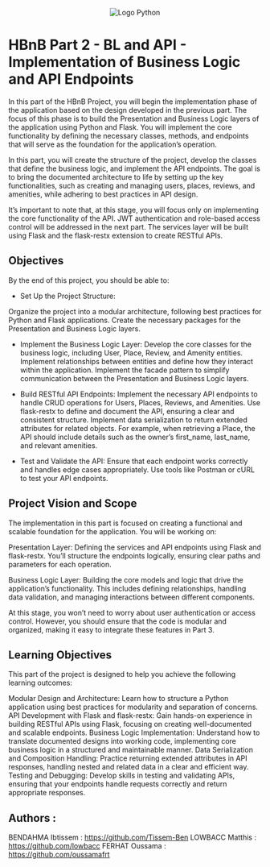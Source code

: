 <p align="center">
  <img src="https://camo.githubusercontent.com/01adbf663e1e686f51890f18a45c82ec28d4843ca800e230e309ba4dd188b6d7/68747470733a2f2f6170706c792e686f6c626572746f6e7363686f6f6c2e636f6d2f686f6c626572746f6e2d6c6f676f2e706e67" alt="Logo Python" />
</p>

# HBnB Part 2 - BL and API - Implementation of Business Logic and API Endpoints

In this part of the HBnB Project, you will begin the implementation phase of the application based on the design developed in the previous part. The focus of this phase is to build the Presentation and Business Logic layers of the application using Python and Flask. You will implement the core functionality by defining the necessary classes, methods, and endpoints that will serve as the foundation for the application’s operation.

In this part, you will create the structure of the project, develop the classes that define the business logic, and implement the API endpoints. The goal is to bring the documented architecture to life by setting up the key functionalities, such as creating and managing users, places, reviews, and amenities, while adhering to best practices in API design.

It’s important to note that, at this stage, you will focus only on implementing the core functionality of the API. JWT authentication and role-based access control will be addressed in the next part. The services layer will be built using Flask and the flask-restx extension to create RESTful APIs.


## Objectives
By the end of this project, you should be able to:
- Set Up the Project Structure:

Organize the project into a modular architecture, following best practices for Python and Flask applications.
Create the necessary packages for the Presentation and Business Logic layers.

- Implement the Business Logic Layer:
Develop the core classes for the business logic, including User, Place, Review, and Amenity entities.
Implement relationships between entities and define how they interact within the application.
Implement the facade pattern to simplify communication between the Presentation and Business Logic layers.

- Build RESTful API Endpoints:
Implement the necessary API endpoints to handle CRUD operations for Users, Places, Reviews, and Amenities.
Use flask-restx to define and document the API, ensuring a clear and consistent structure.
Implement data serialization to return extended attributes for related objects. For example, when retrieving a Place, the API should include details such as the owner’s first_name, last_name, and relevant amenities.

- Test and Validate the API:
Ensure that each endpoint works correctly and handles edge cases appropriately.
Use tools like Postman or cURL to test your API endpoints.


## Project Vision and Scope
The implementation in this part is focused on creating a functional and scalable foundation for the application. You will be working on:

Presentation Layer: Defining the services and API endpoints using Flask and flask-restx. You’ll structure the endpoints logically, ensuring clear paths and parameters for each operation.

Business Logic Layer: Building the core models and logic that drive the application’s functionality. This includes defining relationships, handling data validation, and managing interactions between different components.

At this stage, you won’t need to worry about user authentication or access control. However, you should ensure that the code is modular and organized, making it easy to integrate these features in Part 3.



## Learning Objectives
This part of the project is designed to help you achieve the following learning outcomes:

Modular Design and Architecture: Learn how to structure a Python application using best practices for modularity and separation of concerns.
API Development with Flask and flask-restx: Gain hands-on experience in building RESTful APIs using Flask, focusing on creating well-documented and scalable endpoints.
Business Logic Implementation: Understand how to translate documented designs into working code, implementing core business logic in a structured and maintainable manner.
Data Serialization and Composition Handling: Practice returning extended attributes in API responses, handling nested and related data in a clear and efficient way.
Testing and Debugging: Develop skills in testing and validating APIs, ensuring that your endpoints handle requests correctly and return appropriate responses.


## Authors :
BENDAHMA Ibtissem : https://github.com/Tissem-Ben
LOWBACC Matthis : https://github.com/lowbacc
FERHAT Oussama : https://github.com/oussamafrt